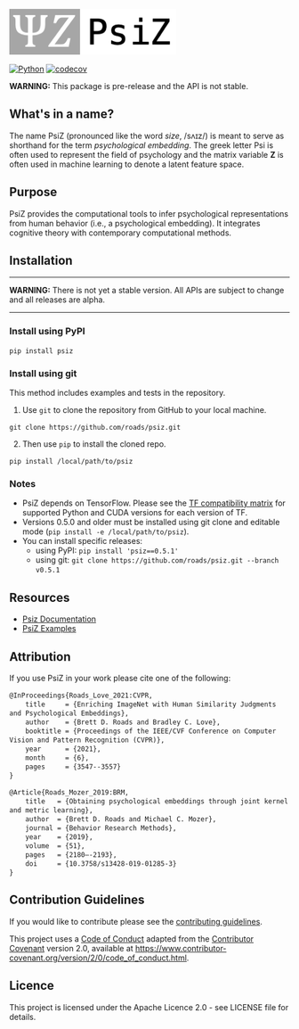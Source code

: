 ![PsiZ logo](docs/full_logo_300.png)

[![Python](https://img.shields.io/pypi/pyversions/psiz.svg?style=plastic)](https://badge.fury.io/py/psiz)
[![codecov](https://codecov.io/gh/roads/psiz/branch/main/graph/badge.svg?token=UIK748KI5I)](https://codecov.io/gh/roads/psiz)

**WARNING:** This package is pre-release and the API is not stable.

## What's in a name?

The name PsiZ (pronounced like the word *size*, /sʌɪz/) is meant to serve as shorthand for the term *psychological embedding*. The greek letter Psi is often used to represent the field of psychology and the matrix variable **Z** is often used in machine learning to denote a latent feature space.

## Purpose

PsiZ provides the computational tools to infer psychological representations from human behavior (i.e., a psychological embedding). It integrates cognitive theory with contemporary computational methods.

## Installation

---
**WARNING:** There is not yet a stable version. All APIs are subject to change and all releases are alpha.

---

### Install using PyPI
```
pip install psiz
```

### Install using git
This method includes examples and tests in the repository.
1. Use `git` to clone the repository from GitHub to your local machine. 
```
git clone https://github.com/roads/psiz.git
```
2. Then use `pip` to install the cloned repo.
```
pip install /local/path/to/psiz
```

### Notes
* PsiZ depends on TensorFlow. Please see the [TF compatibility matrix](https://www.tensorflow.org/install/source#gpu) for supported Python and CUDA versions for each version of TF.
* Versions 0.5.0 and older must be installed using git clone and editable mode (`pip install -e /local/path/to/psiz`).
* You can install specific releases:
    * using PyPI: `pip install 'psiz==0.5.1'`
    * using git: `git clone https://github.com/roads/psiz.git --branch v0.5.1`

## Resources
* [Psiz Documentation](https://psiz.readthedocs.io/en/latest/)
* [PsiZ Examples](examples/)

## Attribution
If you use PsiZ in your work please cite one of the following:
```
@InProceedings{Roads_Love_2021:CVPR,
    title     = {Enriching ImageNet with Human Similarity Judgments and Psychological Embeddings},
    author    = {Brett D. Roads and Bradley C. Love},
    booktitle = {Proceedings of the IEEE/CVF Conference on Computer Vision and Pattern Recognition (CVPR)},
    year      = {2021},
    month     = {6},
    pages     = {3547--3557}
}
```
```
@Article{Roads_Mozer_2019:BRM,
    title   = {Obtaining psychological embeddings through joint kernel and metric learning},
    author  = {Brett D. Roads and Michael C. Mozer},
    journal = {Behavior Research Methods},
    year    = {2019},
    volume  = {51},
    pages   = {2180–-2193},
    doi     = {10.3758/s13428-019-01285-3}
}
```

## Contribution Guidelines
If you would like to contribute please see the [contributing guidelines](CONTRIBUTING.md).

This project uses a [Code of Conduct](CODE.md) adapted from the [Contributor Covenant](https://www.contributor-covenant.org/)
version 2.0, available at <https://www.contributor-covenant.org/version/2/0/code_of_conduct.html>.

## Licence
This project is licensed under the Apache Licence 2.0 - see LICENSE file for details.
